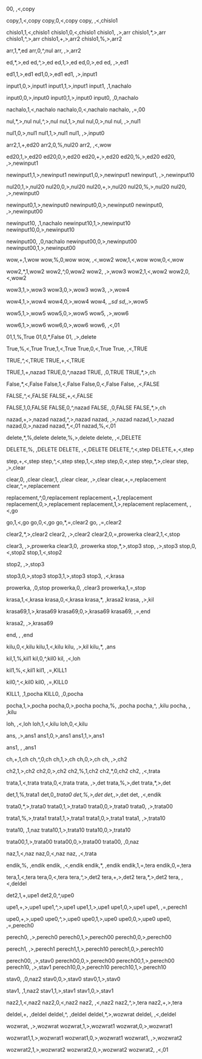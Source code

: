 00, ,<,copy

copy,1,<,copy
copy,0,<,copy
copy, ,<,chislo1

chislo1,1,<,chislo1
chislo1,0,<,chislo1
chislo1, ,>,arr
chislo1,*,>,arr
chislo1,^,>,arr
chislo1,+,>,arr2
chislo1,%,>,arr2

arr,1,*,ed
arr,0,^,nul
arr, ,>,arr2


ed,*,>,ed
ed,^,>,ed
ed,1,>,ed
ed,0,>,ed
ed, ,>,ed1

ed1,1,>,ed1
ed1,0,>,ed1
ed1, ,>,input1

input1,0,>,input1
input1,1,>,input1
input1, ,1,nachalo

input0,0,>,input0
input0,1,>,input0
input0, ,0,nachalo

nachalo,1,<,nachalo
nachalo,0,<,nachalo
nachalo, ,=,00




nul,*,>,nul
nul,^,>,nul
nul,1,>,nul
nul,0,>,nul
nul, ,>,nul1

nul1,0,>,nul1
nul1,1,>,nul1
nul1, ,>,input0

arr2,1,+,ed20
arr2,0,%,nul20
arr2, ,<,wow

ed20,1,>,ed20
ed20,0,>,ed20
ed20,+,>,ed20
ed20,%,>,ed20
ed20, ,>,newinput1

newinput1,1,>,newinput1
newinput1,0,>,newinput1
newinput1, ,>,newinput10



nul20,1,>,nul20
nul20,0,>,nul20
nul20,+,>,nul20
nul20,%,>,nul20
nul20, ,>,newinput0

newinput0,1,>,newinput0
newinput0,0,>,newinput0
newinput0, ,>,newinput00

newinput10, ,1,nachalo
newinput10,1,>,newinput10
newinput10,0,>,newinput10

newinput00, ,0,nachalo
newinput00,0,>,newinput00
newinput00,1,>,newinput00


wow,+,1,wow
wow,%,0,wow
wow, ,<,wow2
wow,1,<,wow
wow,0,<,wow

wow2,*,1,wow2
wow2,^,0,wow2
wow2, ,>,wow3
wow2,1,<,wow2
wow2,0,<,wow2

wow3,1,>,wow3
wow3,0,>,wow3
wow3, ,>,wow4


wow4,1,>,wow4
wow4,0,>,wow4
wow4, ,*,sd
sd,*,>,wow5

wow5,1,>,wow5
wow5,0,>,wow5
wow5, ,>,wow6

wow6,1,>,wow6
wow6,0,>,wow6
wow6, ,<,01

01,1,%,True
01,0,*,False
01, ,>,delete

True,%,<,True
True,1,<,True
True,0,<,True
True, ,<,TRUE


TRUE,^,<,TRUE
TRUE,+,<,TRUE

TRUE,1,+,nazad
TRUE,0,^,nazad
TRUE, ,0,TRUE
TRUE,*,>,ch

False,*,<,False
False,1,<,False
False,0,<,False
False, ,<,FALSE


FALSE,^,<,FALSE
FALSE,+,<,FALSE

FALSE,1,0,FALSE
FALSE,0,^,nazad
FALSE, ,0,FALSE
FALSE,*,>,ch


nazad,+,>,nazad
nazad,^,>,nazad
nazad, ,>,nazad
nazad,1,>,nazad
nazad,0,>,nazad
nazad,*,<,01
nazad,%,<,01

delete,*,%,delete
delete,%,>,delete
delete, ,<,DELETE

DELETE,%, ,DELETE
DELETE, ,<,DELETE
DELETE,^,<,step
DELETE,+,<,step


step,+,<,step
step,^,<,step
step,1,<,step
step,0,<,step
step,*,>,clear
step, ,>,clear

clear,0, ,clear
clear,1, ,clear
clear, ,>,clear
clear,+,=,replacement
clear,^,=,replacement


replacement,^,0,replacement
replacement,+,1,replacement
replacement,0,>,replacement
replacement,1,>,replacement
replacement, ,<,go


go,1,<,go
go,0,<,go
go,*,=,clear2
go, ,=,clear2

clear2,*,>,clear2
clear2, ,>,clear2
clear2,0,=,prowerka
clear2,1,<,stop

clear3, ,>,prowerka
clear3,0, ,prowerka
stop,*,>,stop3
stop, ,>,stop3
stop,0,<,stop2
stop,1,<,stop2

stop2, ,>,stop3

stop3,0,>,stop3
stop3,1,>,stop3
stop3, ,<,krasa

prowerka, ,0,stop
prowerka,0, ,clear3
prowerka,1,=,stop

krasa,1,<,krasa
krasa,0,<,krasa
krasa,*, ,krasa2
krasa, ,>,kil

krasa69,1,>,krasa69
krasa69,0,>,krasa69
krasa69, ,=,end

krasa2, ,>,krasa69

end, , ,end


kilu,0,<,kilu
kilu,1,<,kilu
kilu, ,>,kil
kilu,*, ,ans

kil,1,%,kil1
kil,0,^,kil0
kil, ,<,loh

kil1,%,<,kil1
kil1, ,=,KILL1

kil0,^,<,kil0
kil0, ,=,KILL0

KILL1, ,1,pocha
KILL0, ,0,pocha

pocha,1,>,pocha
pocha,0,>,pocha
pocha,%, ,pocha
pocha,^, ,kilu
pocha, , ,kilu

loh, ,<,loh
loh,1,<,kilu
loh,0,<,kilu

ans, ,>,ans1
ans1,0,>,ans1
ans1,1,>,ans1

ans1, , ,ans1

ch,+,1,ch
ch,^,0,ch
ch,1,>,ch
ch,0,>,ch
ch, ,>,ch2

ch2,1,>,ch2
ch2,0,>,ch2
ch2,%,1,ch2
ch2,*,0,ch2
ch2, ,<,trata

trata,1,<,trata
trata,0,<,trata
trata, ,>,det
trata,%,>,det
trata,*,>,det

det,1,%,trata1
det,0,*,trata0
det,%,>,det
det,*,>,det
det, ,<,endik

trata0,*,>,trata0
trata0,1,>,trata0
trata0,0,>,trata0
trata0, ,>,trata00

trata1,%,>,trata1
trata1,1,>,trata1
trata1,0,>,trata1
trata1, ,>,trata10

trata10, ,1,naz
trata10,1,>,trata10
trata10,0,>,trata10

trata00,1,>,trata00
trata00,0,>,trata00
trata00, ,0,naz

naz,1,<,naz
naz,0,<,naz
naz, ,<,trata

endik,%, ,endik
endik, ,<,endik
endik,*, ,endik
endik,1,=,tera
endik,0,=,tera

tera,1,<,tera
tera,0,<,tera
tera,^,>,det2
tera,+,>,det2
tera,*,>,det2
tera, ,<,deldel

det2,1,+,upe1
det2,0,^,upe0

upe1,+,>,upe1
upe1,^,>,upe1
upe1,1,>,upe1
upe1,0,>,upe1
upe1, ,=,perech1

upe0,+,>,upe0
upe0,^,>,upe0
upe0,1,>,upe0
upe0,0,>,upe0
upe0, ,=,perech0

perech0, ,>,perech0
perech0,1,>,perech00
perech0,0,>,perech00

perech1, ,>,perech1
perech1,1,>,perech10
perech1,0,>,perech10

perech00, ,>,stav0
perech00,0,>,perech00
perech00,1,>,perech00
perech10, ,>,stav1
perech10,0,>,perech10
perech10,1,>,perech10

stav0, ,0,naz2
stav0,0,>,stav0
stav0,1,>,stav0

stav1, ,1,naz2
stav1,1,>,stav1
stav1,0,>,stav1

naz2,1,<,naz2
naz2,0,<,naz2
naz2, ,<,naz2
naz2,^,>,tera
naz2,+,>,tera

deldel,+, ,deldel
deldel,^, ,deldel
deldel,*,>,wozwrat
deldel, ,<,deldel

wozwrat, ,>,wozwrat
wozwrat,1,>,wozwrat1
wozwrat,0,>,wozwrat1

wozwrat1,1,>,wozwrat1
wozwrat1,0,>,wozwrat1
wozwrat1, ,>,wozwrat2

wozwrat2,1,>,wozwrat2
wozwrat2,0,>,wozwrat2
wozwrat2, ,<,01